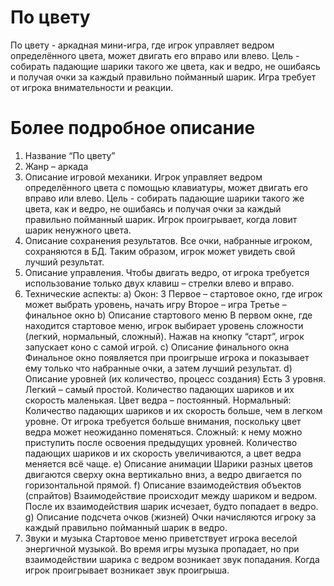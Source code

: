 # По цвету
По цвету - аркадная мини-игра, где игрок управляет ведром определённого цвета, может двигать его вправо или влево. Цель - собирать падающие шарики такого же цвета, как и ведро, не ошибаясь и получая очки за каждый правильно пойманный шарик. Игра требует от игрока внимательности и реакции.

# Более подробное описание
1. Название “По цвету”
2. Жанр – аркада
3. Описание игровой механики.
Игрок управляет ведром определённого цвета с помощью клавиатуры, может двигать его вправо или влево. Цель - собирать падающие шарики такого же цвета, как и ведро, не ошибаясь и получая очки за каждый правильно пойманный шарик. Игрок проигрывает, когда ловит шарик ненужного цвета.
4. Описание сохранения результатов.
Все очки, набранные игроком, сохраняются в БД. Таким образом, игрок может увидеть свой лучший результат.
5. Описание управления.
Чтобы двигать ведро, от игрока требуется использование только двух клавиш – стрелки влево и вправо.
6. Технические аспекты:
a) Окон: 3
Первое – стартовое окно, где игрок может выбрать уровень, начать игру
Второе – игра
Третье – финальное окно
b) Описание стартового меню
В первом окне, где находится стартовое меню, игрок выбирает уровень сложности (легкий, нормальный, сложный). Нажав на кнопку “старт”, игрок запускает коно с самой игрой.
c) Описание финального окна
Финальное окно появляется при проигрыше игрока и показывает ему только что набранные очки, а затем лучший результат.
d) Описание уровней (их количество, процесс создания)
Есть 3 уровня.
Легкий – самый простой. Количество падающих шариков и их скорость маленькая.
Цвет ведра – постоянный.
Нормальный: Количество падающих шариков и их скорость больше, чем в легком уровне. От игрока требуется больше внимания, поскольку цвет ведра может неожиданно поменяться.
Сложный: к нему можно приступить после освоения предыдущих уровней. Количество падающих шариков и их скорость увеличиваются, а цвет ведра меняется всё чаще.
e) Описание анимации
Шарики разных цветов двигаются сверху окна вертикально вниз, а ведро двигается по горизонтальной прямой.
f) Описание взаимодействия объектов (спрайтов)
Взаимодействие происходит между шариком и ведром. После их взаимодействия шарик исчезает, будто попадает в ведро.
g) Описание подсчета очков (жизней)
Очки начисляются игроку за каждый правильно пойманный шарик в ведро.
8. Звуки и музыка
Стартовое меню приветствует игрока веселой энергичной музыкой. Во время игры музыка пропадает, но при взаимодействии шарика с ведром возникает звук попадания. Когда игрок проигрывает возникает звук проигрыша.
